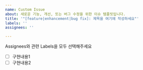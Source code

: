 ```yaml
---
name: Custom Issue
about: 새로운 기능, 개선, 또는 버그 수정을 위한 이슈 템플릿입니다.
title: '"[feature|enhancement|bug fix]: 제목을 여기에 작성하세요"'
labels: ''
assignees: ''

---
```


Assignees와 관련 Labels을 모두 선택해주세요
- [ ] 구현내용1
- [ ] 구현내용2
